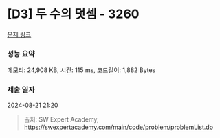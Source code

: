 # [D3] 두 수의 덧셈 - 3260 

[문제 링크](https://swexpertacademy.com/main/code/problem/problemDetail.do?contestProbId=AWBC1lOad9IDFAWr) 

### 성능 요약

메모리: 24,908 KB, 시간: 115 ms, 코드길이: 1,882 Bytes

### 제출 일자

2024-08-21 21:20



> 출처: SW Expert Academy, https://swexpertacademy.com/main/code/problem/problemList.do